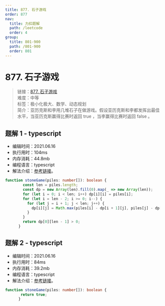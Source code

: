 ```yaml
---
title: 877. 石子游戏
order: 877
nav:
  title: 力扣题解
  path: /leetcode
  order: 4
group:
  title: 801-900
  path: /801-900
  order: 801
---
```


# 877. 石子游戏
    
> 链接：[877. 石子游戏](https://leetcode-cn.com/problems/stone-game/ray/)  
> 难度：中等  
> 标签：极小化极大、数学、动态规划  
> 简介：亚历克斯和李用几堆石子在做游戏。假设亚历克斯和李都发挥出最佳水平，当亚历克斯赢得比赛时返回 true ，当李赢得比赛时返回 false 。
      
## 题解 1 - typescript
- 编辑时间：2021.06.16
- 执行用时：104ms
- 内存消耗：44.8mb
- 编程语言：typescript
- 解法介绍：[参考链接](https://leetcode-cn.com/problems/stone-game/solution/shi-zi-you-xi-by-leetcode-solution/)。
```typescript
function stoneGame(piles: number[]): boolean {
        const len = piles.length;
        const dp = new Array(len).fill(0).map(_ => new Array(len));
        for (let i = 0; i < len; i++) dp[i][i] = piles[i];
        for (let i = len - 2; i >= 0; i--) {
          for (let j = i + 1; j < len; j++) {
            dp[i][j] = Math.max(piles[i] - dp[i + 1][j], piles[j] - dp[i][j - 1]);
          }
        }
        return dp[0][len - 1] > 0;
      }
```

## 题解 2 - typescript
- 编辑时间：2021.06.16
- 执行用时：84ms
- 内存消耗：39.2mb
- 编程语言：typescript
- 解法介绍：[参考链接](https://leetcode-cn.com/problems/stone-game/solution/shi-zi-you-xi-by-leetcode-solution/)。
```typescript
function stoneGame(piles: number[]): boolean {
       return true;
      }
```

      